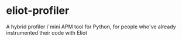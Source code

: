 # eliot-profiler
A hybrid profiler / mini APM tool for Python, for people who've already instrumented their code with Eliot
